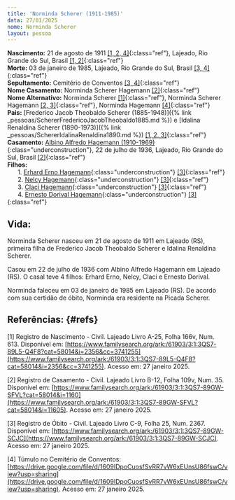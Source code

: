 ```yaml
---
title: 'Norminda Scherer (1911-1985)'
data: 27/01/2025
nome: Norminda Scherer
layout: pessoa
---
```


**Nascimento:** 21 de agosto de 1911 [[1, 2, 4]](#refs){:class="ref"}, Lajeado, Rio Grande do Sul, Brasil [[1, 2]](#refs){:class="ref"}<br/>
**Morte:** 03 de janeiro de 1985, Lajeado, Rio Grande do Sul, Brasil [[3, 4]](#refs){:class="ref"}<br/>
**Sepultamento:** Cemitério de Conventos [[3, 4]](#refs){:class="ref"}<br/>
**Nome Casamento:** Norminda Scherer Hagemann [[2]](#refs){:class="ref"}<br/>
**Nome Alternativo:**  Norminda Scherer [[1]](#refs){:class="ref"}, Norminda Scherer Hagemann [[2, 3]](#refs){:class="ref"}, Norminda Hagemann [[4]](#refs){:class="ref"}<br/>
**Pais:** [Frederico Jacob Theobaldo Scherer (1885-1948)]({% link _pessoas/SchererFredericoJacobTheobaldo1885.md %}) e [Idalina Renaldina Scherer (1890-1973)]({% link _pessoas/SchererIdalinaRenaldina1890.md %}) [[1, 2, 3]](#refs){:class="ref"} <br/>
**Casamento:** [Albino Alfredo Hagemann (1910-1969)](){:class="underconstruction"},  22 de julho de 1936, Lajeado, Rio Grande do Sul, Brasil [[2]](#refs){:class="ref"}<br/>
**Filhos:**<br/>
&nbsp;&nbsp;&nbsp;&nbsp;&nbsp;&nbsp;1. [Erhard Erno Hagemann](){:class="underconstruction"} [[3]](#refs){:class="ref"}<br/>
&nbsp;&nbsp;&nbsp;&nbsp;&nbsp;&nbsp;2. [Nelcy Hagemann](){:class="underconstruction"} [[3]](#refs){:class="ref"}<br/>
&nbsp;&nbsp;&nbsp;&nbsp;&nbsp;&nbsp;3. [Claci Hagemann](){:class="underconstruction"} [[3]](#refs){:class="ref"}<br/>
&nbsp;&nbsp;&nbsp;&nbsp;&nbsp;&nbsp;4. [Ernesto Dorival Hagemann](){:class="underconstruction"} [[3]](#refs){:class="ref"}<br/>

## Vida:

Norminda Scherer nasceu em 21 de agosto de 1911 em Lajeado (RS), primeira filha de  Frederico Jacob Theobaldo Scherer e Idalina Renaldina Scherer.

Casou em 22 de julho de 1936 com Albino Alfredo Hagemann em Lajeado (RS). O casal teve 4 filhos: Erhard Erno, Nelcy, Claci e Ernesto Dorival.

Norminda faleceu em 03 de janeiro de 1985 em Lajeado (RS). De acordo com sua certidão de óbito, Norminda era residente na Picada Scherer.


## Referências: {#refs}

[1] Registro de Nascimento - Civil. Lajeado Livro A-25, Folha 166v, Num. 613. Disponível em: [https://www.familysearch.org/ark:/61903/3:1:3QS7-89L5-Q4F8?cat=58014&i=2356&cc=3741255](https://www.familysearch.org/ark:/61903/3:1:3QS7-89L5-Q4F8?cat=58014&i=2356&cc=3741255). Acesso em: 27 janeiro 2025.

[2] Registro de Casamento - Civil. Lajeado Livro B-12, Folha 109v, Num. 35. Disponível em: [https://www.familysearch.org/ark:/61903/3:1:3QS7-89GW-SFVL?cat=58014&i=1160](https://www.familysearch.org/ark:/61903/3:1:3QS7-89GW-SFVL?cat=58014&i=11605). Acesso em: 27 janeiro 2025.

[3] Registro de Óbito - Civil. Lajeado Livro C-9, Folha 25, Num. 2367. Disponível em: [https://www.familysearch.org/ark:/61903/3:1:3QS7-89GW-SCJC](https://www.familysearch.org/ark:/61903/3:1:3QS7-89GW-SCJC). Acesso em: 27 janeiro 2025.

[4] Túmulo no Cemitério de Conventos: [https://drive.google.com/file/d/1609IDpoCuosfSvRR7vW6xEUnsU86fswC/view?usp=sharing](https://drive.google.com/file/d/1609IDpoCuosfSvRR7vW6xEUnsU86fswC/view?usp=sharing). Acesso em: 27 janeiro 2025.
